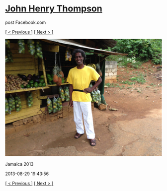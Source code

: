 # [John Henry Thompson](../README.md)
post Facebook.com

[[ < Previous ]](2013-08-29-51.md) [[ Next > ]](2013-08-29-53.md)

[![](../media/2013-08-29/Jamaica-2063.jpg)](../README.md)

Jamaica 2013

2013-08-29 19:43:56

[[ < Previous ]](2013-08-29-51.md) [[ Next > ]](2013-08-29-53.md)